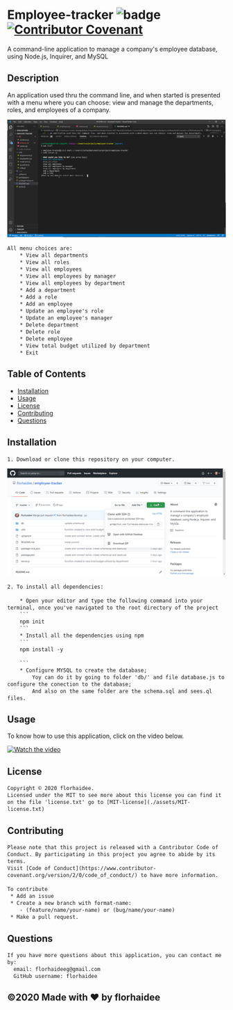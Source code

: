 # Employee-tracker ![badge](https://img.shields.io/badge/license-MIT-blue) [![Contributor Covenant](https://img.shields.io/badge/Contributor%20Covenant-v2.0%20adopted-ff69b4.svg)](code_of_conduct.md)
 A command-line application to manage a company's employee database, using Node.js, Inquirer, and MySQL

  ## Description 

  An application used thru the command line, and when started is presented with a menu where you can choose: view and manage the departments, roles, and employees of a company. 

  ![menu](./assets/images/menu.png)

    All menu choices are:
        * View all departments
        * View all roles
        * View all employees
        * View all employees by manager
        * View all employees by department
        * Add a department
        * Add a role
        * Add an employee
        * Update an employee's role
        * Update an employee's manager
        * Delete department
        * Delete role
        * Delete employee
        * View total budget utilized by department
        * Exit


  ## Table of Contents 
  * [Installation](#installation)
  * [Usage](#usage)
  * [License](#license)
  * [Contributing](#contributing)
  * [Questions](#questions)
  


  ## Installation

    1. Download or clone this repository on your computer.

   ![how download or clone repository](./assets/images/download.png)

    2. To install all dependencies:

        * Open your editor and type the following command into your terminal, once you've navigated to the root directory of the project
        ```
        npm init 
        ```
        * Install all the dependencies using npm
        ```
        npm install -y

        ```
        * Configure MYSQL to create the database;
            Yoy can do it by going to folder 'db/' and file database.js to configure the conection to the database;
            And also on the same folder are the schema.sql and sees.ql files.

  ## Usage

  To know how to use this application, click on the video below.

[![Watch the video](https://i.imgur.com/yb6SO37.png)]( )



  ## License

    Copyright © 2020 florhaidee. 
    Licensed under the MIT to see more about this license you can find it on the file 'license.txt' go to [MIT-license](./assets/MIT-license.txt) 


  ## Contributing 

    Please note that this project is released with a Contributor Code of Conduct. By participating in this project you agree to abide by its terms.
    Visit [Code of Conduct](https://www.contributor-covenant.org/version/2/0/code_of_conduct/) to have more information.

    To contribute 
     * Add an issue
     * Create a new branch with format-name: 
        - (feature/name/your-name) or (bug/name/your-name) 
     * Make a pull request.


  ## Questions

    If you have more questions about this application, you can contact me by:
      email: florhaideeg@gmail.com
      GitHub username: florhaidee


  ## ©️2020  Made with ❤️ by florhaidee
